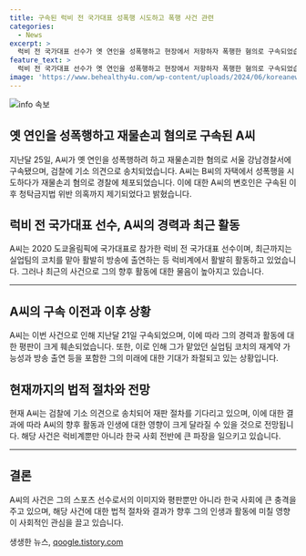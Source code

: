 ```yaml
---
title: 구속된 럭비 전 국가대표 성폭행 시도하고 폭행 사건 관련
categories:
  - News
excerpt: >
  럭비 전 국가대표 선수가 옛 연인을 성폭행하고 현장에서 저항하자 폭행한 혐의로 구속되었습니다. A씨는 휴대전화를 여러 차례 던져 망가뜨린 혐의도 받았는데, 이에 대해 경찰이 지난달 25일 검찰 송치 의견을 제출했습니다. A씨는 2020 도쿄올림픽에 국가대표로 출전하고 최근에는 실업팀 코치를 맡아 방송에도 출연한 것으로 알려졌습니다.
feature_text: >
  럭비 전 국가대표 선수가 옛 연인을 성폭행하고 현장에서 저항하자 폭행한 혐의로 구속되었습니다. A씨는 휴대전화를 여러 차례 던져 망가뜨린 혐의도 받았는데, 이에 대해 경찰이 지난달 25일 검찰 송치 의견을 제출했습니다. A씨는 2020 도쿄올림픽에 국가대표로 출전하고 최근에는 실업팀 코치를 맡아 방송에도 출연한 것으로 알려졌습니다.
image: 'https://www.behealthy4u.com/wp-content/uploads/2024/06/koreanews.jpg'
---
```


<p><img src="https://www.behealthy4u.com/wp-content/uploads/2024/06/koreanews.jpg" alt="info 속보" /></p>

<h2 data-ke-size="size26">옛 연인을 성폭행하고 재물손괴 혐의로 구속된 A씨</h2>

<p data-ke-size="size16">지난달 25일, A씨가 옛 연인을 성폭행하려 하고 재물손괴한 혐의로 서울 강남경찰서에 구속됐으며, 검찰에 기소 의견으로 송치되었습니다. A씨는 B씨의 자택에서 성폭행을 시도하다가 재물손괴 혐의로 경찰에 체포되었습니다. 이에 대한 A씨의 변호인은 구속된 이후 청탁금지법 위반 의혹까지 제기되었다고 밝혔습니다.</p>

<h2 data-ke-size="size26">럭비 전 국가대표 선수, A씨의 경력과 최근 활동</h2>

<p data-ke-size="size16">A씨는 2020 도쿄올림픽에 국가대표로 참가한 럭비 전 국가대표 선수이며, 최근까지는 실업팀의 코치를 맡아 활발히 방송에 출연하는 등 럭비계에서 활발히 활동하고 있었습니다. 그러나 최근의 사건으로 그의 향후 활동에 대한 물음이 높아지고 있습니다.</p>

<hr>

<h2 data-ke-size="size26">A씨의 구속 이전과 이후 상황</h2>

<p data-ke-size="size16">A씨는 이번 사건으로 인해 지난달 21일 구속되었으며, 이에 따라 그의 경력과 활동에 대한 평판이 크게 훼손되었습니다. 또한, 이로 인해 그가 맡았던 실업팀 코치의 재계약 가능성과 방송 출연 등을 포함한 그의 미래에 대한 기대가 좌절되고 있는 상황입니다.</p>

<h2 data-ke-size="size26">현재까지의 법적 절차와 전망</h2>

<p data-ke-size="size16">현재 A씨는 검찰에 기소 의견으로 송치되어 재판 절차를 기다리고 있으며, 이에 대한 결과에 따라 A씨의 향후 활동과 인생에 대한 영향이 크게 달라질 수 있을 것으로 전망됩니다. 해당 사건은 럭비계뿐만 아니라 한국 사회 전반에 큰 파장을 일으키고 있습니다.</p>

<hr>

<h2 data-ke-size="size26">결론</h2>

<p data-ke-size="size16">A씨의 사건은 그의 스포츠 선수로서의 이미지와 평판뿐만 아니라 한국 사회에 큰 충격을 주고 있으며, 해당 사건에 대한 법적 절차와 결과가 향후 그의 인생과 활동에 미칠 영향이 사회적인 관심을 끌고 있습니다.</p>
생생한 뉴스, <a href="https://qoogle.tistory.com" rel="dofollow">qoogle.tistory.com</a>


